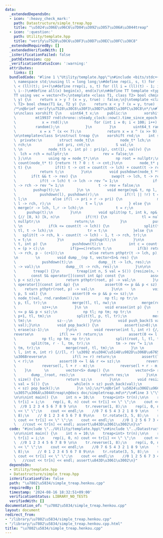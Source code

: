 ```yaml
---
data:
  _extendedDependsOn:
  - icon: ':heavy_check_mark:'
    path: Datastructure/simple_treap.hpp
    title: "\u5024\u306E\u96C6\u7D04\u3092\u3057\u306A\u3044treap"
  - icon: ':question:'
    path: Utility/template.hpp
    title: "verify\u7528\u30C6\u30F3\u30D7\u30EC\u30FC\u30C8"
  _extendedRequiredBy: []
  _extendedVerifiedWith: []
  _isVerificationFailed: false
  _pathExtension: cpp
  _verificationStatusIcon: ':warning:'
  attributes:
    links: []
  bundledCode: "#line 1 \"Utility/template.hpp\"\n#include <bits/stdc++.h>\nusing\
    \ namespace std;\nusing ll = long long;\n#define rep(i, s, t) for (ll i = s; i\
    \ < (ll)(t); i++)\n#define rrep(i, s, t) for (ll i = (ll)(t) - 1; i >= (ll)(s);\
    \ i--)\n#define all(x) begin(x), end(x)\n\n#define TT template <typename T>\n\
    TT using vec = vector<T>;\ntemplate <class T1, class T2> bool chmin(T1 &x, T2\
    \ y) {\n    return x > y ? (x = y, true) : false;\n}\ntemplate <class T1, class\
    \ T2> bool chmax(T1 &x, T2 y) {\n    return x < y ? (x = y, true) : false;\n}\n\
    /*\n@brief verify\u7528\u30C6\u30F3\u30D7\u30EC\u30FC\u30C8\n*/\n#line 1 \"Datastructure/simple_treap.hpp\"\
    \n\nclass xorshift {\n    uint64_t x;\n    public:\n        xorshift() {\n   \
    \         mt19937 rnd(chrono::steady_clock::now().time_since_epoch().count());\n\
    \            x = rnd();\n            for (int i = 0; i < 100; i++) {\n       \
    \         random();\n            }\n        }\n        uint64_t random() {\n \
    \           x = x ^ (x << 7);\n            return x = x ^ (x >> 9);\n    }\n};\n\
    \n\ntemplate<class S>\nstruct treap {\n    xorshift rnd;\n    int sz = 0;\n  \
    \  private:\n        struct node_t{\n            node_t* lch;\n            node_t*\
    \ rch;\n            int pri, cnt;\n            S val;\n            bool rev;\n\
    \ \n            node_t(S v, int p) : pri(p), cnt(1), val(v) {\n              \
    \  lch = rch = nullptr;\n                rev = false;\n            }\n       \
    \ };\n\n        using np = node_t*;\n\n        np root = nullptr;\n\n        int\
    \ count(node_t* t) {return !t ? 0 : t -> cnt;}\n\n        node_t* pushup(node_t*\
    \ t) {\n           if(t) t -> cnt = count(t -> lch) + count(t -> rch) + 1;\n \
    \           return t;\n        }\n\n        void pushdown(node_t *t) {\n     \
    \       if(t && t -> rev) {\n                swap(t -> lch, t -> rch);\n     \
    \           if(t -> lch) t -> lch -> rev ^= 1;\n                if(t -> rch) t\
    \ -> rch -> rev ^= 1;\n                t -> rev = false;\n            }\n    \
    \        pushup(t);\n        }\n \n        void merge(np& t, np l, np r) {\n \
    \           pushdown(l), pushdown(r);\n            if(!l || !r) t =  !l ? r :\
    \ l;\n            else if(l -> pri > r -> pri) {\n                merge(l -> rch,\
    \ l -> rch, r);\n                t = l;\n            } else {\n              \
    \ merge(r -> lch, l,r -> lch);\n               t = r;\n            }\n       \
    \     pushup(t);\n        }\n\n        void split(np t, int k, np& tl, np& tr)\
    \ {// [0, k) [k, n)\n            if(!t) {\n                tl = nullptr, tr =\
    \ nullptr;\n                return;\n            }\n            pushdown(t);\n\
    \ \n            if(k <= count(t -> lch)) {\n                split(t -> lch, k,\
    \ tl, t -> lch);\n                tr = t;\n            }else {\n             \
    \   split(t -> rch, k - count(t -> lch) - 1, t -> rch, tr);\n                tl\
    \ = t;\n            }\n            pushup(t);\n        }\n\n        np pthptr(np\
    \ t, int p) {\n            pushdown(t);\n            int c = count(t->lch), b\
    \ = (p > c);\n            if(p==c)return t;\n            if(b) return pthptr(t\
    \ -> rch, p - (c+1));\n            else return pthptr(t -> lch, p);\n        }\n\
    \n        \n        void dump__(np t, vector<S>& res) {\n            if(!t) return;\n\
    \            pushdown(t);\n            dump__(t -> lch, res);\n            res.push_back(t\
    \ -> val);\n            dump__(t -> rch, res);\n        }\n\n\n    public:\n\n\
    \        treap() {}\n        treap(int n, S val = S()) {resize(n, val);}\n\n \
    \       const S& operator[](const int &p) const {\n            assert(0 <= p &&\
    \ p < sz);\n            return pthptr(root, p) -> val;\n        }\n\n        S&\
    \ operator[](const int &p) {\n            assert(0 <= p && p < sz);\n        \
    \    return pthptr(root, p) -> val;\n        }\n\n    \n        void insert(int\
    \ p, S val) {\n            assert(0 <= p && p <= sz);\n            np nw = new\
    \ node_t(val, rnd.random());\n            np tl; np tr;\n            split(root,\
    \ p, tl, tr);\n            merge(tl, tl, nw);\n            merge(root, tl, tr);\n\
    \            sz++;\n        }\n \n        void erase(int p) {\n            assert(0\
    \ <= p && p < sz);\n            np tl; np tm; np tr;\n            split(root,\
    \ p+1, tl, tm);\n            split(tl, p, tl, tr);\n            merge(root, tl,\
    \ tm);\n            sz--;\n        }\n\n        void push_back(S val) {insert(sz,\
    \ val);}\n\n        void pop_back() {\n            assert(sz>0);\n           \
    \ erase(sz-1);\n        }\n\n        void reverse(int l, int r) {//[l, r)\u3092\
    reverse\n            if(l >= r) return;\n            assert(0 <= l && r <= sz);\n\
    \            np tl; np tm; np tr;\n            split(root, l, tl, tm);\n     \
    \       split(tm, r - l, tm, tr);\n            tm -> rev ^= 1;\n            merge(tm,\
    \ tm, tr);\n            merge(root, tl, tm);\n        }\n \n        void rotate(int\
    \ l, int m, int r) {//[l, r) \u3092 m\u304C\u5148\u982D\u306B\u6765\u308B\u69D8\
    \u306Breverse\n            if(l >= r) return;\n            assert(l <= m && m\
    \ < r);\n            assert(0 <= l && r <= sz);\n            reverse(l, r);\n\
    \            reverse(l, l + r - m);\n            reverse(l + r - m, r);\n    \
    \    }\n      \n        vector<S> dump() {\n            vector<S> res;\n     \
    \       dump__(root, res);\n            return res;\n        }\n\n        int\
    \ size() {\n            return sz;\n        }\n\n        void resize(int n, S\
    \ val = S()) {\n            while(n > sz) push_back(val);\n            while(n\
    \ < sz) pop_back();\n        }\n \n};\n/*\n@brief \u5024\u306E\u96C6\u7D04\u3092\
    \u3057\u306A\u3044treap\n@docs doc/simpletreap.md\n*/\n#line 3 \"\\u7802\\u5834/simple_treap.henkou.cpp\"\
    \n\n\nint main() {\n    int n = 10;\n    treap<int> tr(n);\n\n    rep(i, 0, n)\
    \ tr[i] = i;\n    rep(i, 0, n) cout << tr[i] << \" \";\n    cout << endl;\n  \
    \  //0 1 2 3 4 5 6 7 8 9 \n\n    tr.reverse(1, 8);\n    rep(i, 0, n) cout << tr[i]\
    \ << \" \";\n    cout << endl;\n    //0 7 6 5 4 3 2 1 8 9 \n\n    tr.reverse(1,\
    \ 8);\n    // 0 1 2 3 4 5 6 7 8 9\n\n    tr.rotate(3, 5, 8);\n    rep(i, 0, n)\
    \ cout << tr[i] << \" \";\n    cout << endl;\n    //0 1 2 5 6 7 3 4 8 9 \n\n \
    \   //cout << tr[n] << endl; assert\u843D\u3061\u3002\n}\n"
  code: "#include \"../Utility/template.hpp\"\n#include \"../Datastructure/simple_treap.hpp\"\
    \n\n\nint main() {\n    int n = 10;\n    treap<int> tr(n);\n\n    rep(i, 0, n)\
    \ tr[i] = i;\n    rep(i, 0, n) cout << tr[i] << \" \";\n    cout << endl;\n  \
    \  //0 1 2 3 4 5 6 7 8 9 \n\n    tr.reverse(1, 8);\n    rep(i, 0, n) cout << tr[i]\
    \ << \" \";\n    cout << endl;\n    //0 7 6 5 4 3 2 1 8 9 \n\n    tr.reverse(1,\
    \ 8);\n    // 0 1 2 3 4 5 6 7 8 9\n\n    tr.rotate(3, 5, 8);\n    rep(i, 0, n)\
    \ cout << tr[i] << \" \";\n    cout << endl;\n    //0 1 2 5 6 7 3 4 8 9 \n\n \
    \   //cout << tr[n] << endl; assert\u843D\u3061\u3002\n}"
  dependsOn:
  - Utility/template.hpp
  - Datastructure/simple_treap.hpp
  isVerificationFile: false
  path: "\u7802\u5834/simple_treap.henkou.cpp"
  requiredBy: []
  timestamp: '2024-08-16 18:32:51+09:00'
  verificationStatus: LIBRARY_NO_TESTS
  verifiedWith: []
documentation_of: "\u7802\u5834/simple_treap.henkou.cpp"
layout: document
redirect_from:
- "/library/\u7802\u5834/simple_treap.henkou.cpp"
- "/library/\u7802\u5834/simple_treap.henkou.cpp.html"
title: "\u7802\u5834/simple_treap.henkou.cpp"
---
```


